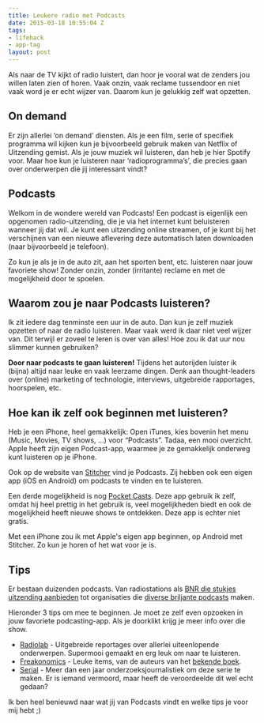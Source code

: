 ```yaml
---
title: Leukere radio met Podcasts
date: 2015-03-18 10:55:04 Z
tags:
- lifehack
- app-tag
layout: post
---
```


Als naar de TV kijkt of radio luistert, dan hoor je vooral wat de zenders jou willen laten zien of horen. Vaak onzin, vaak reclame tussendoor en niet vaak word je er echt wijzer van. Daarom kun je gelukkig zelf wat opzetten. 

## On demand
Er zijn allerlei ‘on demand’ diensten. Als je een film, serie of specifiek programma wil kijken kun je bijvoorbeeld gebruik maken van Netflix of Uitzending gemist. Als je jouw muziek wil luisteren, dan heb je hier Spotify voor. Maar hoe kun je luisteren naar ‘radioprogramma’s’, die precies gaan over onderwerpen die jij interessant vindt?

## Podcasts
Welkom in de wondere wereld van Podcasts! Een podcast is eigenlijk een opgenomen radio-uitzending, die je via het internet kunt beluisteren wanneer jij dat wil. Je kunt een uitzending online streamen, of je kunt bij het verschijnen van een nieuwe aflevering deze automatisch laten downloaden (naar bijvoorbeeld je telefoon).

Zo kun je als je in de auto zit, aan het sporten bent, etc. luisteren naar jouw favoriete show! Zonder onzin, zonder (irritante) reclame en met de mogelijkheid door te spoelen.

## Waarom zou je naar Podcasts luisteren?
Ik zit iedere dag tenminste een uur in de auto. Dan kun je zelf muziek opzetten of naar de radio luisteren. Maar vaak werd ik daar niet veel wijzer van. Dit terwijl er zoveel te leren is over van alles! Hoe zou ik dat uur nou slimmer kunnen gebruiken?

**Door naar podcasts te gaan luisteren!** Tijdens het autorijden luister ik (bijna) altijd naar leuke en vaak leerzame dingen. Denk aan thought-leaders over (online) marketing of technologie, interviews, uitgebreide rapportages, hoorspelen, etc.

## Hoe kan ik zelf ook beginnen met luisteren?
Heb je een iPhone, heel gemakkelijk: Open iTunes, kies bovenin het menu (Music, Movies, TV shows, …) voor “Podcasts”. Tadaa, een mooi overzicht. Apple heeft zijn eigen Podcast-app, waarmee je ze gemakkelijk onderweg kunt luisteren op je iPhone.

Ook op de website van [Stitcher](http://www.stitcher.com/) vind je Podcasts. Zij hebben ook een eigen app (iOS en Android) om podcasts te vinden en te luisteren.

Een derde mogelijkheid is nog [Pocket Casts](http://www.shiftyjelly.com/pocketcasts). Deze app gebruik ik zelf, omdat hij heel prettig in het gebruik is, veel mogelijkheden biedt en ook de mogelijkheid heeft nieuwe shows te ontdekken. Deze app is echter niet gratis.

Met een iPhone zou ik met Apple's eigen app beginnen, op Android met Stitcher. Zo kun je horen of het wat voor je is.

## Tips
Er bestaan duizenden podcasts. Van radiostations als [BNR die stukjes uitzending aanbieden](http://www.bnr.nl/radio/2011/03/07/podcasts-radioprogramma-s) tot organisaties die [diverse briljante podcasts](http://www.npr.org/podcasts/) maken.

Hieronder 3 tips om mee te beginnen. Je moet ze zelf even opzoeken in jouw favoriete podcasting-app. Als je doorklikt krijg je meer info over die show.

- [Radiolab](http://www.radiolab.org/) - Uitgebreide reportages over allerlei uiteenlopende onderwerpen. Supermooi gemaakt en erg leuk om naar te luisteren.
- [Freakonomics](http://freakonomics.com/radio/) - Leuke items, van de auteurs van het [bekende boek](http://www.bol.com/nl/p/freakonomics/1001004007759422/).
- [Serial](http://serialpodcast.org/) - Meer dan een jaar onderzoeksjournalistiek om deze serie te maken. Er is iemand vermoord, maar heeft de veroordeelde dit wel echt gedaan?

Ik ben heel benieuwd naar wat jij van Podcasts vindt en welke tips je voor mij hebt ;)